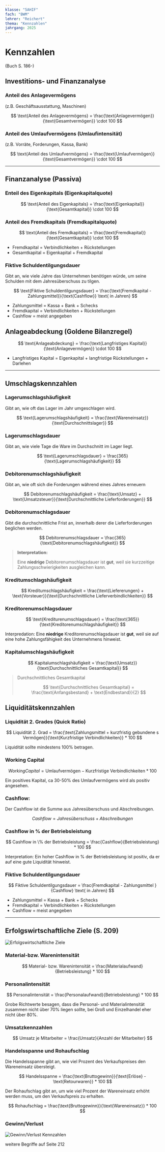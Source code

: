 ```yaml
---
klasse: "5AHIF"
fach: "BWM"
lehrer: "Reichert"
thema: "Kennzahlen"
jahrgang: 2025
---
```


# Kennzahlen

(Buch S. 186-)

## Investitions- und Finanzanalyse

### Anteil des Anlagevermögens

(z.B. Geschäftsausstattung, Maschinen)

$$
\text{Anteil des Anlagevermögens} = \frac{\text{Anlagevermögen}}{\text{Gesamtvermögen}} \cdot 100
$$

### Anteil des Umlaufvermögens (Umlaufintensität)

(z.B. Vorräte, Forderungen, Kassa, Bank)

$$
\text{Anteil des Umlaufvermögens} = \frac{\text{Umlaufvermögen}}{\text{Gesamtvermögen}} \cdot 100
$$

---
Finanzanalyse (Passiva)
---

### Enteil des Eigenkapitals (Eigenkapitalquote)

$$
\text{Anteil des Eigenkapitals} = \frac{\text{Eigenkapital}}{\text{Gesamtkapital}} \cdot 100
$$

### Anteil des Fremdkapitals (Fremdkapitalquote)

$$
\text{Anteil des Fremdkapitals} = \frac{\text{Fremdkapital}}{\text{Gesamtkapital}} \cdot 100
$$

- Fremdkapital = Verbindlichkeiten + Rückstellungen
- Gesamtkapital = Eigenkapital + Fremdkapital

### Fiktive Schuldentilgungsdauer

Gibt an, wie viele Jahre das Unternehmen benötigen würde, um seine Schulden mit dem Jahresüberschuss zu tilgen.

$$
\text{Fiktive Schuldentilgungsdauer} = \frac{\text{Fremdkapital - Zahlungsmittel}}{\text{Cashflow}} \text{ in Jahren}
$$

- Zahlungsmittel = Kassa + Bank + Schecks
- Fremdkapital = Verbindlichkeiten + Rückstellungen
- Cashflow = meist angegeben

## Anlageabdeckung (Goldene Bilanzregel)

$$
\text{Anlageabdeckung} = \frac{\text{Langfristiges Kapital}}{\text{Anlagevermögen}} \cdot 100
$$

- Langfristiges Kapital = Eigenkapital + langfristige Rückstellungen + Darlehen

---

## Umschlagskennzahlen

### Lagerumschlagshäufigkeit

Gibt an, wie oft das Lager im Jahr umgeschlagen wird.

$$
\text{Lagerumschlagshäufigkeit} = \frac{\text{Wareneinsatz}}{\text{Durchschnittslager}}
$$

### Lagerumschlagsdauer

Gibt an, wie viele Tage die Ware im Durchschnitt im Lager liegt.

$$
\text{Lagerumschlagsdauer} = \frac{365}{\text{Lagerumschlagshäufigkeit}}
$$

### Debitorenumschlagshäufigkeit

Gibt an, wie oft sich die Forderungen während eines Jahres erneuern

$$
Debitorenumschlagshäufigkeit = \frac{\text{Umsatz} + \text{Umsatzsteuer}}{\text{Durchschnittliche Lieferforderungen}}
$$

### Debitorenumschlagsdauer

Gibt die durchschnittliche Frist an, innerhalb derer die Lieferforderungen beglichen werden.

$$
Debitorenumschlagsdauer = \frac{365}{\text{Debitorenumschlagshäufigkeit}}
$$

>**Interpretation:**
>
> Eine **niedrige** Debitorenumschlagsdauer ist **gut**, weil sie kurzzeitige Zahlungsschwierigkeiten ausgleichen kann.

### Kreditumschlagshäufigkeit

$$
Kreditumschlagshäufigkeit = \frac{\text{Liefererungen} + \text{Vorsteuer}}{\text{Durchschnittliche Lieferverbindlichkeiten}}
$$

### Kreditorenumschlagsdauer

$$
\text{Krediturenumschlagsdauer} = \frac{\text{365}}{\text{Kreditorenumschlagshäufigkeit}}
$$

Interpredation: Eine **niedrige** Kreditorenumschlagsdauer ist **gut**, weil sie auf eine hohe Zahlungsfähigkeit des Unternehmens hinweist.

### Kapitalumschlagshäufigkeit

$$
Kapitalumschlagshäufigkeit = \frac{\text{Umsatz}}{\text{Durchschnittliches Gesamtkapital}}
$$

> Durchschnittliches Gesamtkapital
>
> $$
> \text{Durchschnittliches Gesamtkapital} = \frac{\text{Anfangsbestand} + \text{Endbestand}}{2}
> $$

## Liquiditätskennzahlen

### Liquidität 2. Grades (Quick Ratio)

$$
Liquidität 2. Grad = \frac{\text{Zahlungsmittel + kurzfristig gebundene s Vermögen}}{\text{Kurzfristige Verbindlichkeiten}} * 100
$$

Liquidität sollte mindestens 100% betragen.

### Working Capital

$$
Working Capital = \text{Umlaufvermögen} - \text{Kurzfristige Verbindlichkeiten} * 100
$$

Ein positives Kapital, ca 30-50% des Umlaufvermögens wird als positiv angesehen.

### Cashflow:

Der Cashflow ist die Summe aus Jahresüberschuss und Abschreibungen.

$$
Cashflow = Jahresüberschuss + Abschreibungen
$$

### Cashflow in % der Betriebsleistung

$$
Cashflow in \% der Betriebsleistung = \frac{Cashflow}{Betriebsleistung} * 100
$$

Interpretation: Ein hoher Cashflow in % der Betriebsleistung ist positiv, da er auf eine gute Liquidität hinweist.

### Fiktive Schuldentilgungsdauer

$$
Fiktive Schuldentilgungsdauer = \frac{Fremdkapital - Zahlungsmittel
}{Cashflow} \text{ in Jahren}
$$
- Zahlungsmittel = Kassa + Bank + Schecks
- Fremdkapital = Verbindlichkeiten + Rückstellungen
- Cashflow = meist angegeben

---

## Erfolgswirtschaftliche Ziele (S. 209)

![Erfolgswirtschaftliche Ziele](/images/erflogswirtschaftliche-ziele.png)

### Material-bzw. Warenintensität

$$
Material- bzw. Warenintensität = \frac{Materialaufwand}{Betriebsleistung} * 100
$$

### Personalintensität

$$
Personalintensität = \frac{Personalaufwand}{Betriebsleistung} * 100
$$

Grobe Richtwerte besagen, dass die Personal- und Materialintensität zusammen nicht über 70% liegen sollte, bei Groß und Einzelhandel eher nicht über 80%.

### Umsatzkennzahlen

$$
Umsatz je Mitarbeiter = \frac{Umsatz}{Anzahl der Mitarbeiter}
$$

### Handelsspanne und Rohaufschlag

Die Handelsspanne gibt an, wie viel Prozent des Verkaufspreises den Wareneinsatz übersteigt.

$$
Handelsspanne = \frac{\text{Bruttogewinn}}{\text{Erlöse} - \text{Retourwaren}} * 100
$$

Der Rohaufschlag gibt an, um wie viel Prozent der Wareneinsatz erhöht werden muss, um den Verkaufspreis zu erhalten.

$$
Rohaufschlag = \frac{\text{Bruttogewinn}}{\text{Wareneinsatz}} * 100
$$

### Gewinn/Verlust

![Gewinn/Verlust Kennzahlen](/images/kennzahlen-gewinn-verlust.png)

weitere Begriffe auf Seite 212
